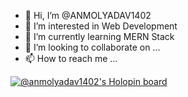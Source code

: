 - 👋 Hi, I’m @ANMOLYADAV1402
- 👀 I’m interested in Web Development
- 🌱 I’m currently learning MERN Stack
- 💞️ I’m looking to collaborate on ...
- 📫 How to reach me ...

<!---
ANMOLYADAV1402/ANMOLYADAV1402 is a ✨ special ✨ repository because its `README.md` (this file) appears on your GitHub profile.
You can click the Preview link to take a look at your changes.

--->
[![@anmolyadav1402's Holopin board](https://holopin.me/anmolyadav1402)](https://holopin.io/@anmolyadav1402)

